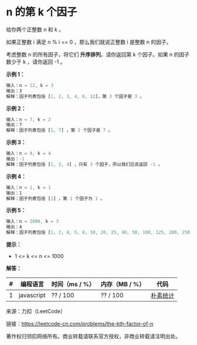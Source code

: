 # n 的第 k 个因子

给你两个正整数 n 和 k 。

如果正整数 i 满足 n % i == 0 ，那么我们就说正整数 i 是整数 n 的因子。

考虑整数 n 的所有因子，将它们 **升序排列**。请你返回第 k 个因子。如果 n 的因子数少于 k ，请你返回 -1 。

**示例 1：**

``` javascript
输入：n = 12, k = 3
输出：3
解释：因子列表包括 [1, 2, 3, 4, 6, 12]，第 3 个因子是 3 。
```

**示例 2：**

``` javascript
输入：n = 7, k = 2
输出：7
解释：因子列表包括 [1, 7] ，第 2 个因子是 7 。
```

**示例 3：**

``` javascript
输入：n = 4, k = 4
输出：-1
解释：因子列表包括 [1, 2, 4] ，只有 3 个因子，所以我们应该返回 -1 。
```

**示例 4：**

``` javascript
输入：n = 1, k = 1
输出：1
解释：因子列表包括 [1] ，第 1 个因子为 1 。
```

**示例 5：**

``` javascript
输入：n = 1000, k = 3
输出：4
解释：因子列表包括 [1, 2, 4, 5, 8, 10, 20, 25, 40, 50, 100, 125, 200, 250, 500, 1000] 。
```

**提示：**

- 1 <= k <= n <= 1000

**解答：**

**#**|**编程语言**|**时间（ms / %）**|**内存（MB / %）**|**代码**
--|--|--|--|--
1|javascript|?? / 100|?? / 100|[朴素统计](./javascript/ac_v1.js)

来源：力扣（LeetCode）

链接：https://leetcode-cn.com/problems/the-kth-factor-of-n

著作权归领扣网络所有。商业转载请联系官方授权，非商业转载请注明出处。
